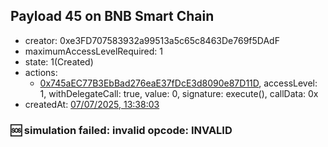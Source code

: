 ## Payload 45 on BNB Smart Chain

- creator: 0xe3FD707583932a99513a5c65c8463De769f5DAdF
- maximumAccessLevelRequired: 1
- state: 1(Created)
- actions:
  - [0x745aEC77B3EbBad276eaE37fDcE3d8090e87D11D](https://bscscan.com/tx/0x745aEC77B3EbBad276eaE37fDcE3d8090e87D11D), accessLevel: 1, withDelegateCall: true, value: 0, signature: execute(), callData: 0x
- createdAt: [07/07/2025, 13:38:03](https://bscscan.com/tx/0x229c5c0ed82e2aff5a9f6a75b820c807d3fa14bcb4a93fa98f549ca4cef10540)

### :sos: simulation failed: invalid opcode: INVALID
